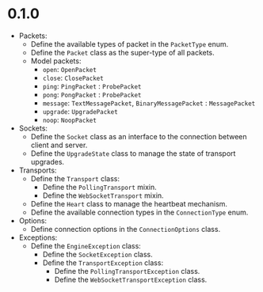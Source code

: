 # 0.1.0

- Packets:
  - Define the available types of packet in the `PacketType` enum.
  - Define the `Packet` class as the super-type of all packets.
  - Model packets:
    - `open`: `OpenPacket`
    - `close`: `ClosePacket`
    - `ping`: `PingPacket` : `ProbePacket`
    - `pong`: `PongPacket` : `ProbePacket`
    - `message`: `TextMessagePacket`, `BinaryMessagePacket` : `MessagePacket`
    - `upgrade`: `UpgradePacket`
    - `noop`: `NoopPacket`
- Sockets:
  - Define the `Socket` class as an interface to the connection between client
    and server.
  - Define the `UpgradeState` class to manage the state of transport upgrades.
- Transports:
  - Define the `Transport` class:
    - Define the `PollingTransport` mixin.
    - Define the `WebSocketTransport` mixin.
  - Define the `Heart` class to manage the heartbeat mechanism.
  - Define the available connection types in the `ConnectionType` enum.
- Options:
  - Define connection options in the `ConnectionOptions` class.
- Exceptions:
  - Define the `EngineException` class:
    - Define the `SocketException` class.
    - Define the `TransportException` class:
      - Define the `PollingTransportException` class.
      - Define the `WebSocketTransportException` class.
